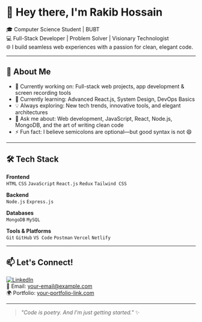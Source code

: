 # 👋 Hey there, I'm Rakib Hossain

🎓 Computer Science Student | BUBT  
💻 Full-Stack Developer | Problem Solver | Visionary Technologist  
🌐 I build seamless web experiences with a passion for clean, elegant code.

---

## 🚀 About Me

- 🔭 Currently working on: Full-stack web projects, app development & screen recording tools
- 🌱 Currently learning: Advanced React.js, System Design, DevOps Basics
- 💡 Always exploring: New tech trends, innovative tools, and elegant architectures
- 💬 Ask me about: Web development, JavaScript, React, Node.js, MongoDB, and the art of writing clean code
- ⚡ Fun fact: I believe semicolons are optional—but good syntax is not 😄

---

## 🛠 Tech Stack

**Frontend**  
`HTML` `CSS` `JavaScript` `React.js` `Redux` `Tailwind CSS`

**Backend**  
`Node.js` `Express.js`

**Databases**  
`MongoDB` `MySQL`

**Tools & Platforms**  
`Git` `GitHub` `VS Code` `Postman` `Vercel` `Netlify`

---

## 📫 Let's Connect!

[![LinkedIn](https://img.shields.io/badge/LinkedIn-blue?style=flat&logo=linkedin)](https://linkedin.com/in/your-link)  
📧 Email: your-email@example.com  
🌍 Portfolio: [your-portfolio-link.com](https://your-portfolio-link.com)

---

> _"Code is poetry. And I'm just getting started."_ ✨
